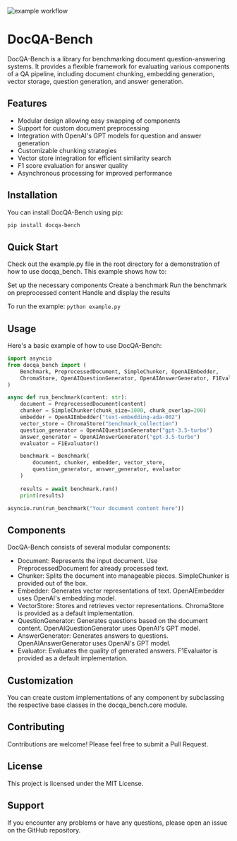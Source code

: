 ![example workflow](https://github.com/JoshuaOliphant/docqa_bench/actions/workflows/main.yml/badge.svg)
# DocQA-Bench

DocQA-Bench is a library for benchmarking document question-answering systems. It provides a flexible framework for evaluating various components of a QA pipeline, including document chunking, embedding generation, vector storage, question generation, and answer generation.

## Features

- Modular design allowing easy swapping of components
- Support for custom document preprocessing
- Integration with OpenAI's GPT models for question and answer generation
- Customizable chunking strategies
- Vector store integration for efficient similarity search
- F1 score evaluation for answer quality
- Asynchronous processing for improved performance

## Installation

You can install DocQA-Bench using pip:

```bash
pip install docqa-bench
```

## Quick Start
Check out the example.py file in the root directory for a demonstration of how to use docqa_bench. This example shows how to:

Set up the necessary components
Create a benchmark
Run the benchmark on preprocessed content
Handle and display the results

To run the example:
`python example.py`

## Usage

Here's a basic example of how to use DocQA-Bench:

```python
import asyncio
from docqa_bench import (
    Benchmark, PreprocessedDocument, SimpleChunker, OpenAIEmbedder,
    ChromaStore, OpenAIQuestionGenerator, OpenAIAnswerGenerator, F1Evaluator
)

async def run_benchmark(content: str):
    document = PreprocessedDocument(content)
    chunker = SimpleChunker(chunk_size=1000, chunk_overlap=200)
    embedder = OpenAIEmbedder("text-embedding-ada-002")
    vector_store = ChromaStore("benchmark_collection")
    question_generator = OpenAIQuestionGenerator("gpt-3.5-turbo")
    answer_generator = OpenAIAnswerGenerator("gpt-3.5-turbo")
    evaluator = F1Evaluator()

    benchmark = Benchmark(
        document, chunker, embedder, vector_store,
        question_generator, answer_generator, evaluator
    )
    
    results = await benchmark.run()
    print(results)

asyncio.run(run_benchmark("Your document content here"))
```

## Components

DocQA-Bench consists of several modular components:

- Document: Represents the input document. Use PreprocessedDocument for already processed text.
- Chunker: Splits the document into manageable pieces. SimpleChunker is provided out of the box.
- Embedder: Generates vector representations of text. OpenAIEmbedder uses OpenAI's embedding model.
- VectorStore: Stores and retrieves vector representations. ChromaStore is provided as a default implementation.
- QuestionGenerator: Generates questions based on the document content. OpenAIQuestionGenerator uses OpenAI's GPT model.
- AnswerGenerator: Generates answers to questions. OpenAIAnswerGenerator uses OpenAI's GPT model.
- Evaluator: Evaluates the quality of generated answers. F1Evaluator is provided as a default implementation.

## Customization

You can create custom implementations of any component by subclassing the respective base classes in the docqa_bench.core module.

## Contributing

Contributions are welcome! Please feel free to submit a Pull Request.

## License

This project is licensed under the MIT License.

## Support

If you encounter any problems or have any questions, please open an issue on the GitHub repository.